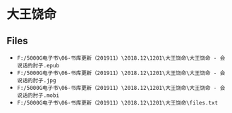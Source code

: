 # 大王饶命

## Files

- `F:/5000G电子书\06-书库更新（201911）\2018.12\1201\大王饶命\大王饶命 - 会说话的肘子.epub`
- `F:/5000G电子书\06-书库更新（201911）\2018.12\1201\大王饶命\大王饶命 - 会说话的肘子.jpg`
- `F:/5000G电子书\06-书库更新（201911）\2018.12\1201\大王饶命\大王饶命 - 会说话的肘子.mobi`
- `F:/5000G电子书\06-书库更新（201911）\2018.12\1201\大王饶命\files.txt`
